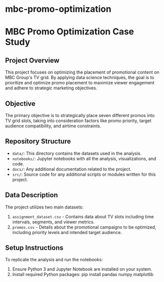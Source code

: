 # mbc-promo-optimization

# MBC Promo Optimization Case Study

## Project Overview
This project focuses on optimizing the placement of promotional content on MBC Group's TV grid. By applying data science techniques, the goal is to prioritize and optimize promo placement to maximize viewer engagement and adhere to strategic marketing objectives.

## Objective
The primary objective is to strategically place seven different promos into TV grid slots, taking into consideration factors like promo priority, target audience compatibility, and airtime constraints.

## Repository Structure
- `data/`: This directory contains the datasets used in the analysis.
- `notebooks/`: Jupyter notebooks with all the analysis, visualizations, and code.
- `docs/`: Any additional documentation related to the project.
- `src/`: Source code for any additional scripts or modules written for this project.

## Data Description
The project utilizes two main datasets:
1. `assignment_dataset.csv` - Contains data about TV slots including time intervals, segments, and viewer metrics.
2. `promos.csv` - Details about the promotional campaigns to be optimized, including priority levels and intended target audience.

## Setup Instructions
To replicate the analysis and run the notebooks:
1. Ensure Python 3 and Jupyter Notebook are installed on your system.
2. Install required Python packages:
   pip install pandas numpy matplotlib
